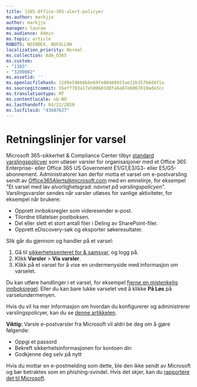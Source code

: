 ```yaml
---
title: 1385-Office-365-alert-policyer
ms.author: markjjo
author: markjjo
manager: lauraw
ms.audience: Admin
ms.topic: article
ROBOTS: NOINDEX, NOFOLLOW
localization_priority: Normal
ms.collection: Adm_O365
ms.custom:
- "1385"
- "3200002"
ms.assetid: ''
ms.openlocfilehash: 1209e59668bbe69fe88408933ae11b357b8d4f1a
ms.sourcegitcommit: 55eff703a17e500681d8fa6a87eb067019ade3cc
ms.translationtype: MT
ms.contentlocale: nb-NO
ms.lasthandoff: 04/22/2020
ms.locfileid: "43687627"
---
```

# <a name="alert-policies"></a>Retningslinjer for varsel

Microsoft 365-sikkerhet & Compliance Center tilbyr [standard varslingspolicyer](https://docs.microsoft.com/office365/securitycompliance/alert-policies#default-alert-policies) som utløser varsler for organisasjoner med et Office 365 Enterprise- eller Office 365 US Government E1/G1,E3/G3- eller E5/G5-abonnement. Administratorer kan derfor motta et varsel om e-postvarsling sendt av Office365Alerts@microsoft.com med en emnelinje, for eksempel "Et varsel med lav alvorlighetsgrad: *navnet på varslingspolicyen*". Varslingsvarsler sendes når varsler utløses for vanlige aktiviteter, for eksempel når brukere:

- Opprett innboksregler som videresender e-post.
- Tilordne tillatelser postboksen.
- Del eller slett et stort antall filer i Deling av SharePoint-filer.
- Opprett eDiscovery-søk og eksporter søkeresultater.

Slik går du gjennom og handler på et varsel:

1. Gå til [sikkerhetssenteret for & samsvar,](https://protection.office.com) og logg på.
2. Klikk **Varsler** > **Vis varsler**.
3. Klikk på et varsel for å vise en undermenyside med informasjon om varselet.

Du kan utføre handlinger i et varsel, for eksempel [fjerne en mistenkelig innboksregel](https://docs.microsoft.com/office365/securitycompliance/responding-to-a-compromised-email-account). Eller du kan bare lukke varselet ved å klikke **På Løs** på varselundermenyen.

Hvis du vil ha mer informasjon om hvordan du konfigurerer og administrerer varslingspolicyer, kan du se [denne artikkelen](https://docs.microsoft.com/office365/securitycompliance/alert-policies).

**Viktig:** Varsle e-postvarsler fra Microsoft vil aldri be deg om å gjøre følgende:

- Oppgi et passord
- Bekreft sikkerhetsinformasjonen for kontoen din
- Godkjenne deg selv på nytt

Hvis du mottar en e-postmelding som dette, ble den ikke sendt av Microsoft og bør betraktes som en phishing-svindel. Hvis det skjer, kan du [rapportere det til Microsoft](https://docs.microsoft.com/office365/SecurityCompliance/report-junk-email-and-phishing-scams-in-outlook-on-the-web-eop).